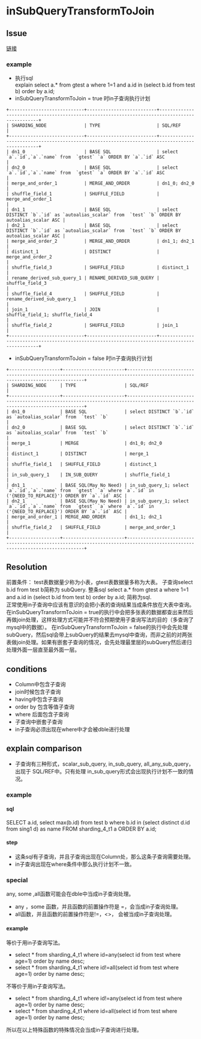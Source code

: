 # inSubQueryTransformToJoin
## Issue
[链接](https://github.com/actiontech/dble/issues/2130)  

### example  

* 执行sql  
  explain select a.* from gtest a where 1=1 and a.id in (select b.id from test b) order by a.id;  
* inSubQueryTransformToJoin = true 时in子查询执行计划    
  
```
+----------------------------+--------------------------+-----------------------------------------------------------------------------------------------+
| SHARDING_NODE              | TYPE                     | SQL/REF                                                                                       |
+----------------------------+--------------------------+-----------------------------------------------------------------------------------------------+
| dn1_0                      | BASE SQL                 | select `a`.`id`,`a`.`name` from  `gtest` `a` ORDER BY `a`.`id` ASC                            |
| dn2_0                      | BASE SQL                 | select `a`.`id`,`a`.`name` from  `gtest` `a` ORDER BY `a`.`id` ASC                            |
| merge_and_order_1          | MERGE_AND_ORDER          | dn1_0; dn2_0                                                                                  |
| shuffle_field_1            | SHUFFLE_FIELD            | merge_and_order_1                                                                             |
| dn1_1                      | BASE SQL                 | select DISTINCT `b`.`id` as `autoalias_scalar` from  `test` `b` ORDER BY autoalias_scalar ASC |
| dn2_1                      | BASE SQL                 | select DISTINCT `b`.`id` as `autoalias_scalar` from  `test` `b` ORDER BY autoalias_scalar ASC |
| merge_and_order_2          | MERGE_AND_ORDER          | dn1_1; dn2_1                                                                                  |
| distinct_1                 | DISTINCT                 | merge_and_order_2                                                                             |
| shuffle_field_3            | SHUFFLE_FIELD            | distinct_1                                                                                    |
| rename_derived_sub_query_1 | RENAME_DERIVED_SUB_QUERY | shuffle_field_3                                                                               |
| shuffle_field_4            | SHUFFLE_FIELD            | rename_derived_sub_query_1                                                                    |
| join_1                     | JOIN                     | shuffle_field_1; shuffle_field_4                                                              |
| shuffle_field_2            | SHUFFLE_FIELD            | join_1                                                                                        |
+----------------------------+--------------------------+-----------------------------------------------------------------------------------------------+
```
* inSubQueryTransformToJoin = false 时in子查询执行计划  

```
+-------------------+-----------------------+----------------------------------------------------------------------------------------------------------------------------+
| SHARDING_NODE     | TYPE                  | SQL/REF                                                                                                                    |
+-------------------+-----------------------+----------------------------------------------------------------------------------------------------------------------------+
| dn1_0             | BASE SQL              | select DISTINCT `b`.`id` as `autoalias_scalar` from  `test` `b`                                                            |
| dn2_0             | BASE SQL              | select DISTINCT `b`.`id` as `autoalias_scalar` from  `test` `b`                                                            |
| merge_1           | MERGE                 | dn1_0; dn2_0                                                                                                               |
| distinct_1        | DISTINCT              | merge_1                                                                                                                    |
| shuffle_field_1   | SHUFFLE_FIELD         | distinct_1                                                                                                                 |
| in_sub_query_1    | IN_SUB_QUERY          | shuffle_field_1                                                                                                            |
| dn1_1             | BASE SQL(May No Need) | in_sub_query_1; select `a`.`id`,`a`.`name` from  `gtest` `a` where `a`.`id` in ('{NEED_TO_REPLACE}') ORDER BY `a`.`id` ASC |
| dn2_1             | BASE SQL(May No Need) | in_sub_query_1; select `a`.`id`,`a`.`name` from  `gtest` `a` where `a`.`id` in ('{NEED_TO_REPLACE}') ORDER BY `a`.`id` ASC |
| merge_and_order_1 | MERGE_AND_ORDER       | dn1_1; dn2_1                                                                                                               |
| shuffle_field_2   | SHUFFLE_FIELD         | merge_and_order_1                                                                                                          |
+-------------------+-----------------------+----------------------------------------------------------------------------------------------------------------------------+
```
## Resolution
前置条件： test表数据量少称为小表，gtest表数据量多称为大表。 子查询select b.id from test b简称为 subQuery. 整条sql select a.* from gtest a where 1=1 and a.id in (select b.id from test b) order by a.id;
简称为sql.  
正常使用in子查询中应该有意识的会把小表的查询结果当成条件放在大表中查询。在inSubQueryTransformToJoin = true的执行中会把多张表的数据都查出来然后再做join处理，这样处理方式可能并不符合预期使用子查询写法的目的（多查询了mysql中的数据）。
在inSubQueryTransformToJoin = false的执行中会先处理subQuery，然后sql会带上subQuery的结果去mysql中查询，而非之前的对两张表做join处理。如果有嵌套子查询的情况，会先处理最里层的subQuery然后递归处理外面一层直至最外面一层。  

## conditions
* Column中包含子查询  
* join时候包含子查询  
* having中包含子查询  
* order by 包含等值子查询  
* where 后面包含子查询  
* 子查询中嵌套子查询  
* in子查询必须出现在where中才会被dble进行处理  

## explain comparison  

* 子查询有三种形式，scalar_sub_query, in_sub_query, all_any_sub_query，出现于 SQL/REF中。只有处理 in_sub_query形式会出现执行计划不一致的情况。  

### example  
#### sql  
SELECT a.id, select max(b.id) from test b where b.id in (select distinct d.id from sing1 d) as name FROM sharding_4_t1 a ORDER BY a.id;  
#### step  
* 这条sql有子查询，并且子查询出现在Column处，那么这条子查询需要处理。   
* in子查询出现在where条件中那么执行计划不一致。   

### special  
any, some ,all函数可能会在dble中当成in子查询处理。  
* any ，some 函数，并且函数的前置操作符是 =，会当成in子查询处理。      
* all函数，并且函数的前置操作符是!=，<>， 会被当成in子查询处理。  

#### example  
等价于用in子查询写法。  
* select * from sharding_4_t1 where id=any(select id from test where age=1) order by name desc;   
* select * from sharding_4_t1 where id!=all(select id from test where age=1) order by name desc;  

不等价于用in子查询写法。  
* select * from sharding_4_t1 where id!=any(select id from test where age=1) order by name desc;  
* select * from sharding_4_t1 where id=all(select id from test where age=1) order by name desc;  

所以在以上特殊函数的特殊情况会当成in子查询进行处理。  
